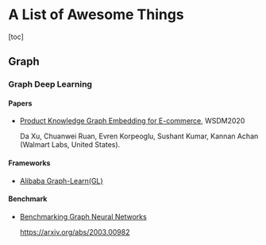 # A List of Awesome Things

[toc]

## Graph

### Graph Deep Learning

#### Papers

- [Product Knowledge Graph Embedding for E-commerce](https://arxiv.org/pdf/1911.12481v1), WSDM2020

  Da Xu, Chuanwei Ruan, Evren Korpeoglu, Sushant Kumar, Kannan Achan (Walmart Labs, United States).

#### Frameworks

- [Alibaba Graph-Learn(GL)](https://github.com/alibaba/graph-learn)

#### Benchmark

- [Benchmarking Graph Neural Networks](https://github.com/graphdeeplearning/benchmarking-gnns)

  https://arxiv.org/abs/2003.00982
  
